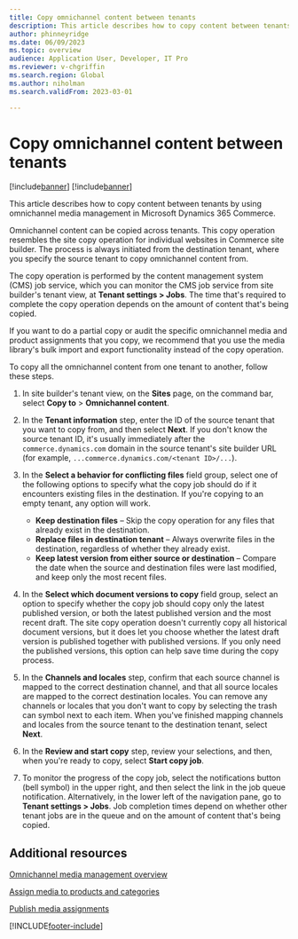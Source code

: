 ```yaml
---
title: Copy omnichannel content between tenants
description: This article describes how to copy content between tenants by using omnichannel media management in Microsoft Dynamics 365 Commerce.
author: phinneyridge
ms.date: 06/09/2023
ms.topic: overview
audience: Application User, Developer, IT Pro
ms.reviewer: v-chgriffin
ms.search.region: Global
ms.author: niholman
ms.search.validFrom: 2023-03-01

---
```


# Copy omnichannel content between tenants

[!include[banner](../includes/banner.md)]
[!include[banner](../includes/preview-banner.md)]

This article describes how to copy content between tenants by using omnichannel media management in Microsoft Dynamics 365 Commerce.

Omnichannel content can be copied across tenants. This copy operation resembles the site copy operation for individual websites in Commerce site builder. The process is always initiated from the destination tenant, where you specify the source tenant to copy omnichannel content from.

The copy operation is performed by the content management system (CMS) job service, which you can monitor the CMS job service from site builder's tenant view, at **Tenant settings \> Jobs**. The time that's required to complete the copy operation depends on the amount of content that's being copied.

If you want to do a partial copy or audit the specific omnichannel media and product assignments that you copy, we recommend that you use the media library's bulk import and export functionality instead of the copy operation.

To copy all the omnichannel content from one tenant to another, follow these steps.

1. In site builder's tenant view, on the **Sites** page, on the command bar, select **Copy to** \> **Omnichannel content**.
1. In the **Tenant information** step, enter the ID of the source tenant that you want to copy from, and then select **Next**. If you don't know the source tenant ID, it's usually immediately after the `commerce.dynamics.com` domain in the source tenant's site builder URL (for example, `...commerce.dynamics.com/<tenant ID>/...`).
1. In the **Select a behavior for conflicting files** field group, select one of the following options to specify what the copy job should do if it encounters existing files in the destination. If you're copying to an empty tenant, any option will work.

    - **Keep destination files** – Skip the copy operation for any files that already exist in the destination.
    - **Replace files in destination tenant** – Always overwrite files in the destination, regardless of whether they already exist.
    - **Keep latest version from either source or destination** – Compare the date when the source and destination files were last modified, and keep only the most recent files.

1. In the **Select which document versions to copy** field group, select an option to specify whether the copy job should copy only the latest published version, or both the latest published version and the most recent draft. The site copy operation doesn't currently copy all historical document versions, but it does let you choose whether the latest draft version is published together with published versions. If you only need the published versions, this option can help save time during the copy process.
1. In the **Channels and locales** step, confirm that each source channel is mapped to the correct destination channel, and that all source locales are mapped to the correct destination locales. You can remove any channels or locales that you don't want to copy by selecting the trash can symbol next to each item. When you've finished mapping channels and locales from the source tenant to the destination tenant, select **Next**.
1. In the **Review and start copy** step, review your selections, and then, when you're ready to copy, select **Start copy job**.
1. To monitor the progress of the copy job, select the notifications button (bell symbol) in the upper right, and then select the link in the job queue notification. Alternatively, in the lower left of the navigation pane, go to **Tenant settings \> Jobs**. Job completion times depend on whether other tenant jobs are in the queue and on the amount of content that's being copied.

## Additional resources

[Omnichannel media management overview](omnichannel-media-management-overview.md)

[Assign media to products and categories](assign-media-omnichannel.md)

[Publish media assignments](publish-media-omnichannel.md)

[!INCLUDE[footer-include](../includes/footer-banner.md)]
